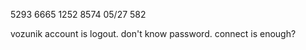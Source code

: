 

5293 6665 1252 8574
05/27
582




 vozunik account is logout.
don't know password.
connect is enough?
